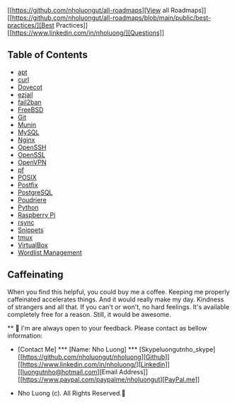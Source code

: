 [[https://github.com/nholuongut/all-roadmaps][View all Roadmaps]]  
[[https://github.com/nholuongut/all-roadmaps/blob/main/public/best-practices/][Best Practices]]  
[[https://www.linkedin.com/in/nholuong/][Questions]]  

## Table of Contents

- [apt](apt.md)
- [curl](curl.md)
- [Dovecot](dovecot.md)
- [ezjail](ezjail.md)
- [fail2ban](fail2ban.md)
- [FreeBSD](freebsd.md)
- [Git](git.md)
- [Munin](munin.md)
- [MySQL](mysql.md)
- [Nginx](nginx.md)
- [OpenSSH](openssh.md)
- [OpenSSL](openssl.md)
- [OpenVPN](openvpn.md)
- [pf](pf.md)
- [POSIX](posix.md)
- [Postfix](postfix.md)
- [PostgreSQL](postgresql.md)
- [Poudriere](poudriere-armv6-howto.md)
- [Python](python.md)
- [Raspberry Pi](raspberrypi.md)
- [rsync](rsync.md)
- [Snippets](snippets.md)
- [tmux](tmux.md)
- [VirtualBox](virtualbox.md)
- [Wordlist Management](wordlists.md)

## Caffeinating

When you find this helpful, you could buy me a coffee. Keeping me properly 
caffeinated accelerates things. And it would really make my day. Kindness of 
strangers and all that. If you can't or won't, no hard feelings. It's available 
completely free for a reason. Still, it would be awesome.

** 🚀 I'm are always open to your feedback.  Please contact as bellow information:
* [Contact Me]
*** [Name: Nho Luong]
*** [Skypeluongutnho_skype]
[[https://github.com/nholuongut/nholuong][Github]] 
[[https://www.linkedin.com/in/nholuong/][Linkedin]]
[[luongutnho@hotmail.com][Email Address]]
[[https://www.paypal.com/paypalme/nholuongut][PayPal.me]]

* Nho Luong (c). All Rights Reserved.🌟